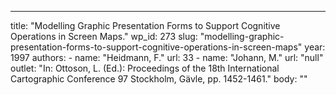 ---
  title: "Modelling Graphic Presentation Forms to Support Cognitive Operations in Screen Maps."
  wp_id: 273
  slug: "modelling-graphic-presentation-forms-to-support-cognitive-operations-in-screen-maps"
  year: 1997
  authors: 
    - 
      name: "Heidmann, F."
      url: 33
    - 
      name: "Johann, M."
      url: "null"
  outlet: "In: Ottoson, L. (Ed.): Proceedings of the 18th International Cartographic Conference 97 Stockholm, Gävle, pp. 1452-1461."
  body: ""
